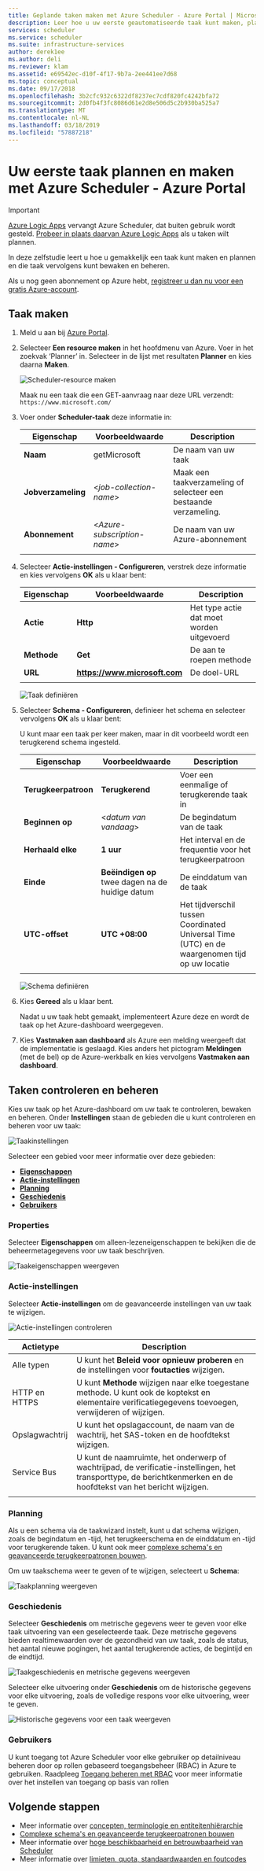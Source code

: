 ```yaml
---
title: Geplande taken maken met Azure Scheduler - Azure Portal | Microsoft Docs
description: Leer hoe u uw eerste geautomatiseerde taak kunt maken, plannen en uitvoeren met Azure Scheduler in de Azure Portal
services: scheduler
ms.service: scheduler
ms.suite: infrastructure-services
author: derek1ee
ms.author: deli
ms.reviewer: klam
ms.assetid: e69542ec-d10f-4f17-9b7a-2ee441ee7d68
ms.topic: conceptual
ms.date: 09/17/2018
ms.openlocfilehash: 3b2cfc932c6322df8237ec7cdf820fc4242bfa72
ms.sourcegitcommit: 2d0fb4f3fc8086d61e2d8e506d5c2b930ba525a7
ms.translationtype: MT
ms.contentlocale: nl-NL
ms.lasthandoff: 03/18/2019
ms.locfileid: "57887218"
---
```

# <a name="create-and-schedule-your-first-job-with-azure-scheduler---azure-portal"></a>Uw eerste taak plannen en maken met Azure Scheduler - Azure Portal

> [!IMPORTANT]
> [Azure Logic Apps](../logic-apps/logic-apps-overview.md) vervangt Azure Scheduler, dat buiten gebruik wordt gesteld. [Probeer in plaats daarvan Azure Logic Apps](../scheduler/migrate-from-scheduler-to-logic-apps.md) als u taken wilt plannen. 

In deze zelfstudie leert u hoe u gemakkelijk een taak kunt maken en plannen en die taak vervolgens kunt bewaken en beheren. 

Als u nog geen abonnement op Azure hebt, <a href="https://azure.microsoft.com/free/" target="_blank">registreer u dan nu voor een gratis Azure-account</a>.

## <a name="create-job"></a>Taak maken

1. Meld u aan bij [Azure Portal](https://portal.azure.com/).  

1. Selecteer **Een resource maken** in het hoofdmenu van Azure. Voer in het zoekvak ‘Planner’ in. Selecteer in de lijst met resultaten **Planner** en kies daarna **Maken**.

   ![Scheduler-resource maken](./media/scheduler-get-started-portal/scheduler-v2-portal-marketplace-create.png)

   Maak nu een taak die een GET-aanvraag naar deze URL verzendt: `https://www.microsoft.com/` 

1. Voer onder **Scheduler-taak** deze informatie in:

   | Eigenschap | Voorbeeldwaarde | Description |
   |----------|---------------|-------------| 
   | **Naam** | getMicrosoft | De naam van uw taak | 
   | **Jobverzameling** | <*job-collection-name*> | Maak een taakverzameling of selecteer een bestaande verzameling. | 
   | **Abonnement** | <*Azure-subscription-name*> | De naam van uw Azure-abonnement | 
   |||| 

1. Selecteer **Actie-instellingen - Configureren**, verstrek deze informatie en kies vervolgens **OK** als u klaar bent:

   | Eigenschap | Voorbeeldwaarde | Description |
   |----------|---------------|-------------| 
   | **Actie** | **Http** | Het type actie dat moet worden uitgevoerd | 
   | **Methode** | **Get** | De aan te roepen methode | 
   | **URL** | **https://www.microsoft.com** | De doel-URL | 
   |||| 
   
   ![Taak definiëren](./media/scheduler-get-started-portal/scheduler-v2-portal-action-settings.png)

1. Selecteer **Schema - Configureren**, definieer het schema en selecteer vervolgens **OK** als u klaar bent:

   U kunt maar een taak per keer maken, maar in dit voorbeeld wordt een terugkerend schema ingesteld.

   | Eigenschap | Voorbeeldwaarde | Description |
   |----------|---------------|-------------| 
   | **Terugkeerpatroon** | **Terugkerend** | Voer een eenmalige of terugkerende taak in | 
   | **Beginnen op** | <*datum van vandaag*> | De begindatum van de taak | 
   | **Herhaald elke** | **1 uur** | Het interval en de frequentie voor het terugkeerpatroon | 
   | **Einde** | **Beëindigen op** twee dagen na de huidige datum | De einddatum van de taak | 
   | **UTC-offset** | **UTC +08:00** | Het tijdverschil tussen Coordinated Universal Time (UTC) en de waargenomen tijd op uw locatie | 
   |||| 

   ![Schema definiëren](./media/scheduler-get-started-portal/scheduler-v2-portal-recurrence-schedule.png)

1. Kies **Gereed** als u klaar bent.

   Nadat u uw taak hebt gemaakt, implementeert Azure deze en wordt de taak op het Azure-dashboard weergegeven. 

1. Kies **Vastmaken aan dashboard** als Azure een melding weergeeft dat de implementatie is geslaagd. Kies anders het pictogram **Meldingen** (met de bel) op de Azure-werkbalk en kies vervolgens **Vastmaken aan dashboard**.

## <a name="monitor-and-manage-jobs"></a>Taken controleren en beheren

Kies uw taak op het Azure-dashboard om uw taak te controleren, bewaken en beheren. Onder **Instellingen** staan de gebieden die u kunt controleren en beheren voor uw taak:

![Taakinstellingen](./media/scheduler-get-started-portal/scheduler-v2-portal-job-overview-1.png)

Selecteer een gebied voor meer informatie over deze gebieden:

* [**Eigenschappen**](#properties)
* [**Actie-instellingen**](#action-settings)
* [**Planning**](#schedule)
* [**Geschiedenis**](#history)
* [**Gebruikers**](#users)

<a name="properties"></a>

### <a name="properties"></a>Properties

Selecteer **Eigenschappen** om alleen-lezeneigenschappen te bekijken die de beheermetagegevens voor uw taak beschrijven.

![Taakeigenschappen weergeven](./media/scheduler-get-started-portal/scheduler-v2-portal-job-properties.png)

<a name="action-settings"></a>

### <a name="action-settings"></a>Actie-instellingen

Selecteer **Actie-instellingen** om de geavanceerde instellingen van uw taak te wijzigen. 

![Actie-instellingen controleren](./media/scheduler-get-started-portal/scheduler-v2-portal-job-action-settings.png)

| Actietype | Description | 
|-------------|-------------| 
| Alle typen | U kunt het **Beleid voor opnieuw proberen** en de instellingen voor **foutacties** wijzigen. | 
| HTTP en HTTPS | U kunt **Methode** wijzigen naar elke toegestane methode. U kunt ook de koptekst en elementaire verificatiegegevens toevoegen, verwijderen of wijzigen. | 
| Opslagwachtrij| U kunt het opslagaccount, de naam van de wachtrij, het SAS-token en de hoofdtekst wijzigen. | 
| Service Bus | U kunt de naamruimte, het onderwerp of wachtrijpad, de verificatie-instellingen, het transporttype, de berichtkenmerken en de hoofdtekst van het bericht wijzigen. | 
||| 

<a name="schedule"></a>

### <a name="schedule"></a>Planning

Als u een schema via de taakwizard instelt, kunt u dat schema wijzigen, zoals de begindatum en -tijd, het terugkeerschema en de einddatum en -tijd voor terugkerende taken.
U kunt ook meer [complexe schema's en geavanceerde terugkeerpatronen bouwen](scheduler-advanced-complexity.md).

Om uw taakschema weer te geven of te wijzigen, selecteert u **Schema**:

![Taakplanning weergeven](./media/scheduler-get-started-portal/scheduler-v2-portal-job-schedule.png)

<a name="history"></a>

### <a name="history"></a>Geschiedenis

Selecteer **Geschiedenis** om metrische gegevens weer te geven voor elke taak uitvoering van een geselecteerde taak. Deze metrische gegevens bieden realtimewaarden over de gezondheid van uw taak, zoals de status, het aantal nieuwe pogingen, het aantal terugkerende acties, de begintijd en de eindtijd.

![Taakgeschiedenis en metrische gegevens weergeven](./media/scheduler-get-started-portal/scheduler-v2-portal-job-history.png)

Selecteer elke uitvoering onder **Geschiedenis** om de historische gegevens voor elke uitvoering, zoals de volledige respons voor elke uitvoering, weer te geven. 

![Historische gegevens voor een taak weergeven](./media/scheduler-get-started-portal/scheduler-v2-portal-job-history-details.png)

<a name="users"></a>

### <a name="users"></a>Gebruikers

U kunt toegang tot Azure Scheduler voor elke gebruiker op detailniveau beheren door op rollen gebaseerd toegangsbeheer (RBAC) in Azure te gebruiken. Raadpleeg [Toegang beheren met RBAC](../role-based-access-control/role-assignments-portal.md) voor meer informatie over het instellen van toegang op basis van rollen

## <a name="next-steps"></a>Volgende stappen

* Meer informatie over [concepten, terminologie en entiteitenhiërarchie](scheduler-concepts-terms.md)
* [Complexe schema's en geavanceerde terugkeerpatronen bouwen](scheduler-advanced-complexity.md)
* Meer informatie over [hoge beschikbaarheid en betrouwbaarheid van Scheduler](scheduler-high-availability-reliability.md)
* Meer informatie over [limieten, quota, standaardwaarden en foutcodes](scheduler-limits-defaults-errors.md)
